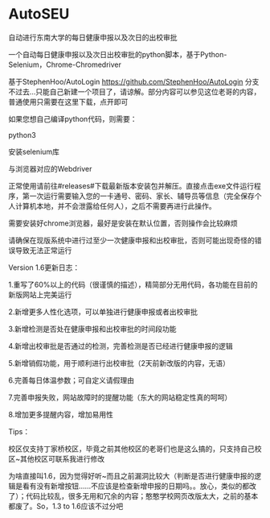 # AutoSEU

自动进行东南大学的每日健康申报以及次日的出校审批

一个自动每日健康申报以及次日出校审批的python脚本，基于Python-Selenium，Chrome-Chromedriver

基于StephenHoo/AutoLogin
https://github.com/StephenHoo/AutoLogin
分支不过去…只能自己新建一个项目了，请谅解。部分内容可以参见这位老哥的内容，普通使用只需要在这里下载，点开即可

如果您想自己编译python代码，则需要：

python3

安装selenium库

与浏览器对应的Webdriver

正常使用请前往#releases#下载最新版本安装包并解压。直接点击exe文件运行程序，第一次运行需要输入您的一卡通号、密码、家长、辅导员等信息（完全保存个人计算机本地，并不会泄露给任何人），之后不需要再进行此操作。

需要安装好chrome浏览器，最好是安装在默认位置，否则操作会比较麻烦

请确保在现版系统中进行过至少一次健康申报和出校审批，否则可能出现奇怪的错误导致无法正常运行

Version 1.6更新日志：

1.重写了60%以上的代码（很谨慎的描述），精简部分无用代码，各功能在目前的新版网站上完美运行

2.新增更多人性化选项，可以单独进行健康申报或者出校审批

3.新增检测是否处在健康申报和出校审批的时间段功能

4.新增出校审批是否通过的检测，完善检测是否已经进行健康申报的逻辑

5.新增销假功能，用于顺利进行出校审批（2天前新改版的内容，无语）

6.完善每日体温参数；可自定义请假理由

7.完善申报失败，网站故障时的提醒功能（东大的网站稳定性真的呵呵）

8.增加更多提醒内容，增加易用性

Tips：

校区仅支持丁家桥校区，毕竟之前其他校区的老哥们也是这么搞的，只支持自己校区~其他校区可联系我进行修改

为啥直接叫1.6，因为觉得好听~而且之前漏洞比较大（判断是否进行健康申报的逻辑是看有没有新增按钮……不应该是检查新增申报的日期吗。。放心，类似的都改了）；代码比较乱，很多无用和冗余的内容；憨憨学校网页改版太大，之前的基本都废了。So，1.3 to 1.6应该不过分吧
